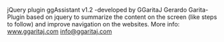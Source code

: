 jQuery plugin ggAssistant v1.2
-developed by GGaritaJ Gerardo Garita-
Plugin based on jquery to summarize the content on the screen (like steps to follow) and improve navigation on the websites. 
More info: www.ggaritaj.com info@ggaritaj.com
